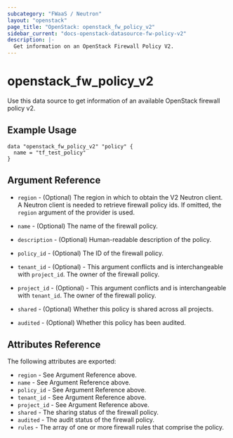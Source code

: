 ```yaml
---
subcategory: "FWaaS / Neutron"
layout: "openstack"
page_title: "OpenStack: openstack_fw_policy_v2"
sidebar_current: "docs-openstack-datasource-fw-policy-v2"
description: |-
  Get information on an OpenStack Firewall Policy V2.
---
```


# openstack\_fw\_policy\_v2

Use this data source to get information of an available OpenStack firewall policy v2.

## Example Usage

```hcl
data "openstack_fw_policy_v2" "policy" {
  name = "tf_test_policy"
}
```

## Argument Reference

* `region` - (Optional) The region in which to obtain the V2 Neutron client.
  A Neutron client is needed to retrieve firewall policy ids. If omitted, the
  `region` argument of the provider is used.

* `name` - (Optional) The name of the firewall policy.

* `description` - (Optional) Human-readable description of the policy.

* `policy_id` - (Optional) The ID of the firewall policy.

* `tenant_id` - (Optional) - This argument conflicts and is interchangeable
    with `project_id`. The owner of the firewall policy.

* `project_id` - (Optional) - This argument conflicts and is interchangeable
    with `tenant_id`. The owner of the firewall policy.

* `shared` - (Optional) Whether this policy is shared across all projects.

* `audited` - (Optional) Whether this policy has been audited.

## Attributes Reference

The following attributes are exported:

* `region` - See Argument Reference above.
* `name` - See Argument Reference above.
* `policy_id` - See Argument Reference above.
* `tenant_id` - See Argument Reference above.
* `project_id` - See Argument Reference above.
* `shared` - The sharing status of the firewall policy.
* `audited` - The audit status of the firewall policy.
* `rules` - The array of one or more firewall rules that comprise the policy.
